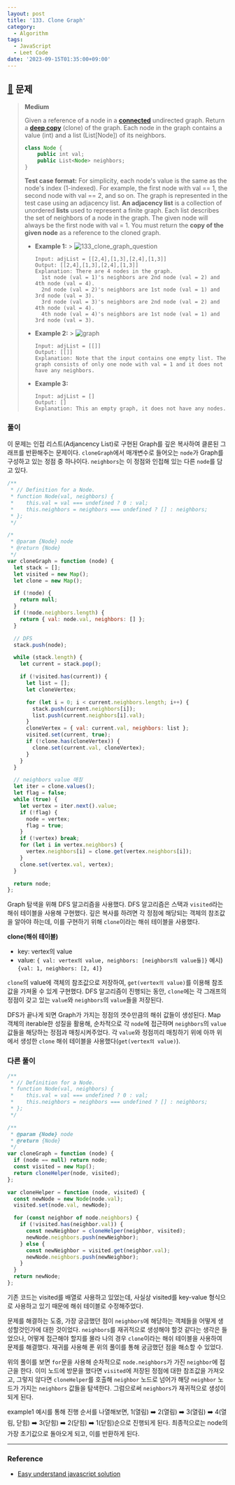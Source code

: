 ```yaml
---
layout: post
title: '133. Clone Graph'
category:
  - Algorithm
tags:
  - JavaScript
  - Leet Code
date: '2023-09-15T01:35:00+09:00'
---
```


## [🔗](https://leetcode.com/problems/clone-graph/) 문제

> **Medium**
>
> Given a reference of a node in a **[connected](https://en.wikipedia.org/wiki/Connectivity_%28graph_theory%29#Connected_graph)** undirected graph.
> Return a **[deep copy](https://en.wikipedia.org/wiki/Object_copying#Deep_copy)** (clone) of the graph.
> Each node in the graph contains a value (int) and a list (List[Node]) of its neighbors.
>
> ```typescript
> class Node {
>     public int val;
>     public List<Node> neighbors;
> }
> ```
>
> **Test case format:**
> For simplicity, each node's value is the same as the node's index (1-indexed). For example, the first node with val == 1, the second node with val == 2, and so on. The graph is represented in the test case using an adjacency list.
> **An adjacency list** is a collection of unordered **lists** used to represent a finite graph. Each list describes the set of neighbors of a node in the graph.
> The given node will always be the first node with val = 1. You must return the **copy of the given node** as a reference to the cloned graph.
>
>
>
> - **Example 1:** > ![133_clone_graph_question](https://assets.leetcode.com/uploads/2019/11/04/133_clone_graph_question.png)
>   ```
>   Input: adjList = [[2,4],[1,3],[2,4],[1,3]]
>   Output: [[2,4],[1,3],[2,4],[1,3]]
>   Explanation: There are 4 nodes in the graph.
>     1st node (val = 1)'s neighbors are 2nd node (val = 2) and 4th node (val = 4).
>     2nd node (val = 2)'s neighbors are 1st node (val = 1) and 3rd node (val = 3).
>     3rd node (val = 3)'s neighbors are 2nd node (val = 2) and 4th node (val = 4).
>     4th node (val = 4)'s neighbors are 1st node (val = 1) and 3rd node (val = 3).
>   ```
> - **Example 2:** > ![graph](https://assets.leetcode.com/uploads/2020/01/07/graph.png)
>   ```
>   Input: adjList = [[]]
>   Output: [[]]
>   Explanation: Note that the input contains one empty list. The graph consists of only one node with val = 1 and it does not have any neighbors.
>   ```
> - **Example 3:**
>   ```
>   Input: adjList = []
>   Output: []
>   Explanation: This an empty graph, it does not have any nodes.
>   ```

### 풀이

이 문제는 인접 리스트(Adjancency List)로 구현된 Graph를 깊은 복사하여 클론된 그래프를 반환해주는 문제이다. `cloneGraph`에서 매개변수로 들어오는 `node`가 Graph를 구성하고 있는 정점 중 하나이다. `neighbors`는 이 정점와 인접해 있는 다른 `node`를 담고 있다.

```javascript
/**
 * // Definition for a Node.
 * function Node(val, neighbors) {
 *    this.val = val === undefined ? 0 : val;
 *    this.neighbors = neighbors === undefined ? [] : neighbors;
 * };
 */

/*
 * @param {Node} node
 * @return {Node}
 */
var cloneGraph = function (node) {
  let stack = [];
  let visited = new Map();
  let clone = new Map();

  if (!node) {
    return null;
  }
  if (!node.neighbors.length) {
    return { val: node.val, neighbors: [] };
  }

  // DFS
  stack.push(node);

  while (stack.length) {
    let current = stack.pop();

    if (!visited.has(current)) {
      let list = [];
      let cloneVertex;

      for (let i = 0; i < current.neighbors.length; i++) {
        stack.push(current.neighbors[i]);
        list.push(current.neighbors[i].val);
      }
      cloneVertex = { val: current.val, neighbors: list };
      visited.set(current, true);
      if (!clone.has(cloneVertex)) {
        clone.set(current.val, cloneVertex);
      }
    }
  }

  // neighbors value 매칭
  let iter = clone.values();
  let flag = false;
  while (true) {
    let vertex = iter.next().value;
    if (!flag) {
      node = vertex;
      flag = true;
    }
    if (!vertex) break;
    for (let i in vertex.neighbors) {
      vertex.neighbors[i] = clone.get(vertex.neighbors[i]);
    }
    clone.set(vertex.val, vertex);
  }

  return node;
};
```

Graph 탐색을 위해 DFS 알고리즘을 사용했다. DFS 알고리즘은 스택과 `visited`라는 해쉬 테이블을 사용해 구현했다. 깊은 복사를 하려면 각 정점에 해당되는 객체의 참조값을 알아야 하는데, 이를 구현하기 위해 `clone`이라는 해쉬 테이블을 사용했다.

**clone(해쉬 테이블)**

- key: vertex의 value
- value: `{ val: vertex의 value, neighbors: [neighbors의 value들]}`
  예시) `{val: 1, neighbors: [2, 4]}`

`clone`의 value에 객체의 참조값으로 저장하여, `get(vertex의 value)`를 이용해 참조값을 가져올 수 있게 구현했다. DFS 알고리즘이 진행되는 동안, `clone`에는 각 그래프의 정점이 갖고 있는 `value`와 `neighbors`의 `value`들을 저장된다.

DFS가 끝나게 되면 Graph가 가지는 정점의 갯수만큼의 해쉬 값들이 생성된다. Map 객체의 iterable한 성질을 활용해, 순차적으로 각 `node`에 접근하며 `neighbors`의 `value`값들을 해당하는 정점과 매칭시켜주었다. 각 `value`와 정점끼리 매칭하기 위에 아까 위에서 생성한 `clone` 해쉬 테이블을 사용했다(`get(vertex의 value)`).

### 다른 풀이

```javascript
/**
 * // Definition for a Node.
 * function Node(val, neighbors) {
 *    this.val = val === undefined ? 0 : val;
 *    this.neighbors = neighbors === undefined ? [] : neighbors;
 * };
 */

/**
 * @param {Node} node
 * @return {Node}
 */
var cloneGraph = function (node) {
  if (node == null) return node;
  const visited = new Map();
  return cloneHelper(node, visited);
};

var cloneHelper = function (node, visited) {
  const newNode = new Node(node.val);
  visited.set(node.val, newNode);

  for (const neighbor of node.neighbors) {
    if (!visited.has(neighbor.val)) {
      const newNeighbor = cloneHelper(neighbor, visited);
      newNode.neighbors.push(newNeighbor);
    } else {
      const newNeighbor = visited.get(neighbor.val);
      newNode.neighbors.push(newNeighbor);
    }
  }
  return newNode;
};
```

기존 코드는 visited를 배열로 사용하고 있었는데, 사실상 visited를 key-value 형식으로 사용하고 있기 때문에 해쉬 테이블로 수정해주었다.

문제를 해결하는 도중, 가장 궁금했던 점이 `neighbors`에 해당하는 객체들을 어떻게 생성할것인가에 대한 것이었다. `neighbors`를 재귀적으로 생성해야 할것 같다는 생각은 들었으나, 어떻게 접근해야 할지를 몰라 나의 경우 `clone`이라는 해쉬 테이블을 사용하여 문제를 해결했다. 재귀를 사용해 푼 위의 풀이를 통해 궁금했던 점을 해소할 수 있었다.

위의 풀이를 보면 `for`문을 사용해 순차적으로 `node.neighbors`가 가진 `neighbor`에 접근을 한다. 이미 노드에 방문을 했다면 `visited`에 저장된 정점에 대한 참조값을 가져오고, 그렇지 않다면 `cloneHelper`를 호출해 `neighbor` 노드로 넘어가 해당 `neighbor` 노드가 가지는 `neighbors` 값들을 탐색한다. 그럼으로써 `neighbors`가 재귀적으로 생성이 되게 된다.

example1 예시를 통해 진행 순서를 나열해보면, 1(열림) ➡️ 2(열림) ➡️ 3(열림) ➡️ 4(열림, 닫힘) ➡️ 3(닫힘) ➡️ 2(닫힘) ➡️ 1(닫힘)순으로 진행되게 된다. 최종적으로는 node의 가장 초기값으로 돌아오게 되고, 이를 반환하게 된다.

---

### Reference

- [Easy understand javascript solution](https://leetcode.com/problems/clone-graph/solutions/2661707/easy-understand-javascript-solution/?envType=study-plan-v2&envId=top-interview-150#:~:text=Easy%20understand%20javascript%20solution)
